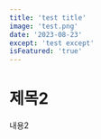 ```yaml
---
title: 'test title'
image: 'test.png'
date: '2023-08-23'
except: 'test except'
isFeatured: 'true'
---
```

# 제목2

내용2